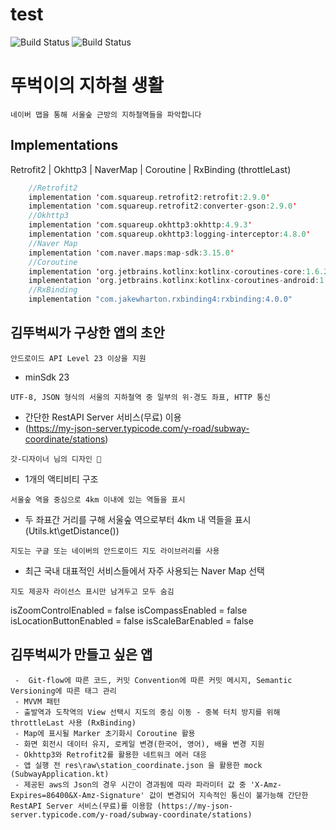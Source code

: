 # test

![Build Status](https://img.shields.io/badge/version-v0.3.0-orange) ![Build Status](https://img.shields.io/badge/I_love-socar-blue)

# 뚜벅이의 지하철 생활
```
네이버 맵을 통해 서울숲 근방의 지하철역들을 파악합니다
```
## Implementations
Retrofit2 | Okhttp3 | NaverMap | Coroutine | RxBinding (throttleLast)
```kotlin
    //Retrofit2
    implementation 'com.squareup.retrofit2:retrofit:2.9.0'
    implementation 'com.squareup.retrofit2:converter-gson:2.9.0'
    //Okhttp3
    implementation 'com.squareup.okhttp3:okhttp:4.9.3'
    implementation 'com.squareup.okhttp3:logging-interceptor:4.8.0'
    //Naver Map
    implementation 'com.naver.maps:map-sdk:3.15.0'
    //Coroutine
    implementation 'org.jetbrains.kotlinx:kotlinx-coroutines-core:1.6.2'
    implementation 'org.jetbrains.kotlinx:kotlinx-coroutines-android:1.6.2'
    //RxBinding
    implementation "com.jakewharton.rxbinding4:rxbinding:4.0.0"
```

## 김뚜벅씨가 구상한 앱의 초안
```
안드로이드 API Level 23 이상을 지원
```
 - minSdk 23
```
UTF-8, JSON 형식의 서울의 지하철역 중 일부의 위·경도 좌표, HTTP 통신
```
 - 간단한 RestAPI Server 서비스(무료) 이용
 - (https://my-json-server.typicode.com/y-road/subway-coordinate/stations)
```
갓-디자이너 님의 디자인 👏
```
 - 1개의 액티비티 구조
```
서울숲 역을 중심으로 4km 이내에 있는 역들을 표시
```
 - 두 좌표간 거리를 구해 서울숲 역으로부터 4km 내 역들을 표시 (Utils.kt\getDistance())
```
지도는 구글 또는 네이버의 안드로이드 지도 라이브러리를 사용
```
 - 최근 국내 대표적인 서비스들에서 자주 사용되는 Naver Map 선택
```
지도 제공자 라이선스 표시만 남겨두고 모두 숨김
```
isZoomControlEnabled = false
isCompassEnabled = false
isLocationButtonEnabled = false
isScaleBarEnabled = false

## 김뚜벅씨가 만들고 싶은 앱
```
 -  Git-flow에 따른 코드, 커밋 Convention에 따른 커밋 메시지, Semantic Versioning에 따른 태그 관리
 - MVVM 패턴
 - 출발역과 도착역의 View 선택시 지도의 중심 이동 - 중복 터치 방지를 위해 throttleLast 사용 (RxBinding)
 - Map에 표시될 Marker 초기화시 Coroutine 활용
 - 화면 회전시 데이터 유지, 로케일 변경(한국어, 영어), 배율 변경 지원
 - Okhttp3와 Retrofit2를 활용한 네트워크 에러 대응
 - 앱 실행 전 res\raw\station_coordinate.json 을 활용한 mock (SubwayApplication.kt)
 - 제공된 aws의 Json의 경우 시간이 경과됨에 따라 파라미터 값 중 'X-Amz-Expires=86400&X-Amz-Signature' 값이 변경되어 지속적인 통신이 불가능해 간단한 RestAPI Server 서비스(무료)를 이용함 (https://my-json-server.typicode.com/y-road/subway-coordinate/stations)
```
